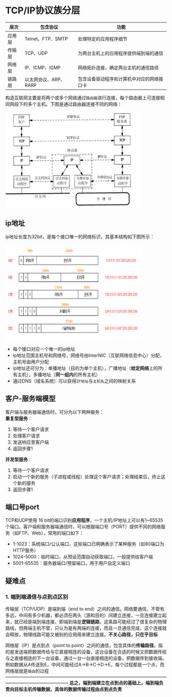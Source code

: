 # TCP/IP协议族分层
|层次|包含协议|功能|
|-|-|-|
|应用层|Telnet、FTP、SMTP|处理特定的应用程序细节|
|传输层|TCP、UDP|为两台主机上的应用程序提供端到端的通信|
|网络层|IP、ICMP、IGMP|网络拓扑连接，确定两台主机的通信路径|
|链路层|以太网协议、ARP、RARP|包含设备驱动程序和计算机中对应的网络接口卡|

构造互联网主要是将两个或多个网络通过`路由器`进行连接，每个路由器上可连接相同网段下的多个主机。下图是通过路由器连接不同的网络：  

<div align=left><img width="430" height="300" src="./images/路由器连接不同的网络.PNG"/></div>

## ip地址
ip地址长度为32bit，是每个接口唯一的网络标识，其基本结构如下图所示：
<div align=left><img width="430" height="300" src="./images/ip-address.PNG"/></div>

- 每个接口对应一个唯一的ip地址
- ip地址范围主机号和网络号，网络号由InterNIC（互联网络信息中心）分配，主机号由用户分配
- ip地址还可分为：单播地址（目的为单个主机），广播地址（**给定网络**上的所有主机），多播地址（**同一组内**的所有主机）
- 通过DNS（域名系统）可以获得`IP地址`与`主机名`之间的映射关系

## 客户-服务端模型
客户端与服务器端通信时，可分为以下两种服务：  
  **重复型服务**：  
1. 等待一个客户请求
2. 处理客户请求
3. 发送响应至客户端
4. 返回步骤1

**并发型服务**：
1. 等待一个客户请求
2. 启动一个新的服务（子进程或线程）处理这个客户请求；处理结束后，终止这个新的服务
3. 返回步骤1

## 端口号port
TCP和UDP使用 16 bit的端口识别**应用程序**，一个主机/IP地址上可以有1~65535个端口。客户端和服务器端通信时，可以根据端口号（PORT）提供不同的网络服务（如FTP、Web），常用的端口如下：
- 1-1023：系统端口/公认端口，这些端口已明确表示了某种服务（如80端口为HTTP服务）
- 1024-5000：临时端口，从预设范围自动获取端口，一般提供给客户端
- 5001-65535：服务器端口/预留端口，用于用户自定义端口

## 疑难点
### 1. 端到端通信与点到点区别
传输层（TCP/UDP）是端到端（end to end）之间的通信。网络要通信，不管有多远，中间有多少机器，都必须在两头（源和目的）间建立连接，一旦连接建立起来，就已经是端到端连接，即端到端是**逻辑链路**，这条路可能经过了很复杂的物理路线，但两端主机不管，只认为是有两端的连接，而且一旦通信完成，这个连接就会释放，物理线路可能又被别的应用用来建立连接。**不关心路径，只在乎目标**

网络层（IP）是点到点（point to point）之间的通信，包含具体的**传输路径**。指的是发送端把数据传给与它直接相连的设备，这台设备在合适的时候又把数据传给与之直接相连的下一台设备，通过一台一台直接相连的设备，把数据传到接收端。例如数据从A传送到E，中间可能经过A->B->C->D->E，每个过程都是一个点，而网络层就是`路由`的过程     
——————————————————————————————————————————————————
**总之，端到端建立在点到点的基础上，端到端负责向目标主机传输数据，具体的数据传输过程由点到点负责**  













